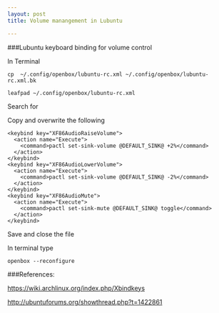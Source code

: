 ```yaml
---
layout: post
title: Volume manangement in Lubuntu

---
```


###Lubuntu keyboard binding for volume control

In Terminal

`cp  ~/.config/openbox/lubuntu-rc.xml ~/.config/openbox/lubuntu-rc.xml.bk`

`leafpad ~/.config/openbox/lubuntu-rc.xml`

Search for <!-- Keybinding for Volume management -->

Copy and overwrite the following 

<!-- Keybinding for Volume management -->
    <keybind key="XF86AudioRaiseVolume">
      <action name="Execute">
        <command>pactl set-sink-volume @DEFAULT_SINK@ +2%</command>
      </action>
    </keybind>
    <keybind key="XF86AudioLowerVolume">
      <action name="Execute">
        <command>pactl set-sink-volume @DEFAULT_SINK@ -2%</command>
      </action>
    </keybind>
    <keybind key="XF86AudioMute">
      <action name="Execute">
        <command>pactl set-sink-mute @DEFAULT_SINK@ toggle</command>
      </action>
    </keybind>

Save and close the file

In terminal type 

`openbox --reconfigure`


###References:

https://wiki.archlinux.org/index.php/Xbindkeys

http://ubuntuforums.org/showthread.php?t=1422861



